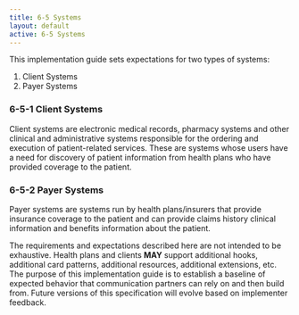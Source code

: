 ```yaml
---
title: 6-5 Systems
layout: default
active: 6-5 Systems
---
```


This implementation guide sets expectations for two types of systems:

1. Client Systems
2. Payer Systems

### 6-5-1 Client Systems
Client systems are electronic medical records, pharmacy systems and other clinical and administrative systems responsible for the ordering and execution of patient-related services. These are systems whose users have a need for discovery of patient information from health plans who have provided coverage to the patient.

### 6-5-2 Payer Systems
Payer systems are systems run by health plans/insurers that provide insurance coverage to the patient and can provide claims history clinical information and benefits information about the patient.

The requirements and expectations described here are not intended to be exhaustive. Health plans and clients **MAY** support additional hooks, additional card patterns, additional resources, additional extensions, etc. The purpose of this implementation guide is to establish a baseline of expected behavior that communication partners can rely on and then build from. Future versions of this specification will evolve based on implementer feedback.